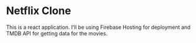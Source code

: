 # Netflix Clone
This is a react application. I'll be using Firebase Hosting for deployment and TMDB API for getting data for the movies.
